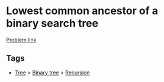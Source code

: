 # Lowest common ancestor of a binary search tree

[Problem link](https://leetcode.com/problems/lowest-common-ancestor-of-a-binary-search-tree)

## Tags

* [Tree](/README.md#Tree) > [Binary tree](/README.md#Tree-Binary_tree) > [Recursion](/README.md#Tree-Binary_tree-Recursion)
